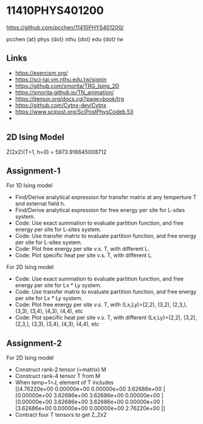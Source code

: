 # 11410PHYS401200

https://github.com/pcchen/11410PHYS401200/

pcchen {at} phys {dot} nthu {dot} edu {dot} tw

## Links
* https://exercism.org/
* https://sci-tai.vm.nthu.edu.tw/signin
* https://github.com/smorita/TRG_Ising_2D
* https://smorita.github.io/TN_animation/
* https://itensor.org/docs.cgi?page=book/trg
* https://github.com/Cytnx-dev/Cytnx
* https://www.scipost.org/SciPostPhysCodeb.53
* 
## 2D Ising Model

Z(2x2)(T=1, h=0) = 5973.916645008712

## Assignment-1
For 1D Ising model
* Find/Derive analytical expression for transfer matrix at any temperture T and external field h.
* Find/Derive analytical expression for free energy per site for L-sites system.
* Code: Use exact summation to evaluate partition function, and free energy per site for L-sites system.
* Code: Use transfer matrix to evaluate partition function, and free energy per site for L-sites system.
* Code: Plot free energy per site v.s. T, with different L.
* Code: Plot specific heat per site v.s. T, with different L.

For 2D Ising model
* Code: Use exact summation to evaluate partition function, and free energy per site for Lx * Ly system.
* Code: Use transfer matrix to evaluate partition function, and free energy per site for Lx * Ly system.
* Code: Plot free energy per site v.s. T, with (Lx,Ly)=(2,2), (3,2), (2,3,), (3,3), (3,4), (4,3), (4,4), etc
* Code: Plot specific heat per site v.s. T, with different (Lx,Ly)=(2,2), (3,2), (2,3,), (3,3), (3,4), (4,3), (4,4), etc

## Assignment-2
For 2D Ising model
* Construct rank-2 tensor (=matrix) M
* Construct rank-4 tensor T from M
* When temp=1=J, element of T includes <br>
  [[4.76220e+00 0.00000e+00 0.00000e+00 3.62686e+00 ] <br>
 [0.00000e+00 3.62686e+00 3.62686e+00 0.00000e+00 ] <br>
 [0.00000e+00 3.62686e+00 3.62686e+00 0.00000e+00 ] <br>
 [3.62686e+00 0.00000e+00 0.00000e+00 2.76220e+00 ]] <br>
* Contract four T tensors to get Z_2x2
